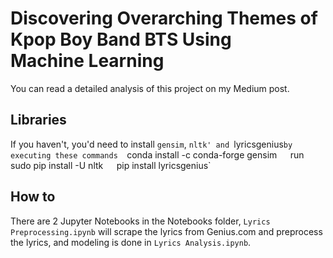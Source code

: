 # Discovering Overarching Themes of Kpop Boy Band BTS Using Machine Learning  

You can read a detailed analysis of this project on my Medium post.

## Libraries
If you haven't, you'd need to install `gensim`, `nltk' and `lyricsgenius` by executing these commands  
`conda install -c conda-forge gensim`  
`run sudo pip install -U nltk`  
`pip install lyricsgenius`  

## How to
There are 2 Jupyter Notebooks in the Notebooks folder, `Lyrics Preprocessing.ipynb` will scrape the lyrics from Genius.com and preprocess the lyrics, and modeling is done in `Lyrics Analysis.ipynb`.
